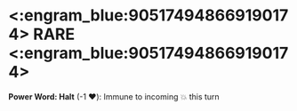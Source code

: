 # <:engram_blue:905174948669190174> RARE <:engram_blue:905174948669190174>

**Power Word: Halt** (-1 ❤️): Immune to incoming :boom: this turn
